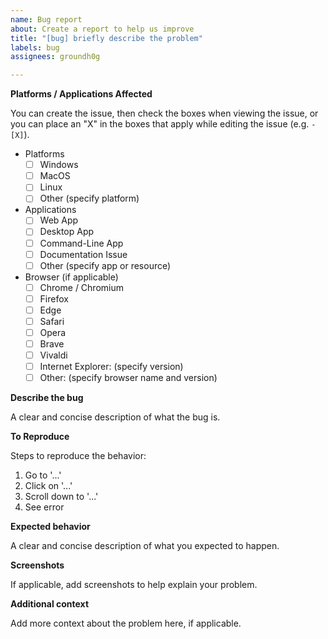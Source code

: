 ```yaml
---
name: Bug report
about: Create a report to help us improve
title: "[bug] briefly describe the problem"
labels: bug
assignees: groundh0g

---
```


**Platforms / Applications Affected**

You can create the issue, then check the boxes when viewing the issue, or you can place an "X" in the boxes that apply while editing the issue (e.g. `- [X]`).

- Platforms
  - [ ] Windows
  - [ ] MacOS
  - [ ] Linux
  - [ ] Other (specify platform)

- Applications
  - [ ] Web App
  - [ ] Desktop App
  - [ ] Command-Line App
  - [ ] Documentation Issue
  - [ ] Other (specify app or resource)

- Browser (if applicable)
  - [ ] Chrome / Chromium
  - [ ] Firefox
  - [ ] Edge
  - [ ] Safari
  - [ ] Opera
  - [ ] Brave
  - [ ] Vivaldi
  - [ ] Internet Explorer: (specify version)
  - [ ] Other: (specify browser name and version)

**Describe the bug**

A clear and concise description of what the bug is.

**To Reproduce**

Steps to reproduce the behavior:

1. Go to '...'
2. Click on '...'
3. Scroll down to '...'
4. See error

**Expected behavior**

A clear and concise description of what you expected to happen.

**Screenshots**

If applicable, add screenshots to help explain your problem.

**Additional context**

Add more context about the problem here, if applicable.
